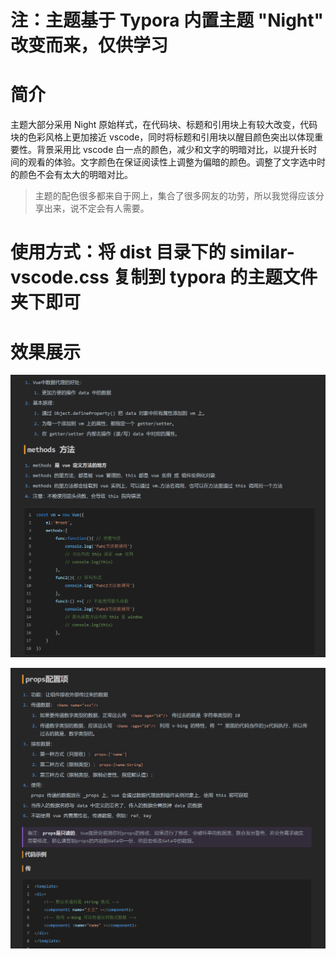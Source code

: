 # 注：主题基于 Typora 内置主题 "Night" 改变而来，仅供学习

# 简介

主题大部分采用 Night 原始样式，在代码块、标题和引用块上有较大改变，代码块的色彩风格上更加接近 vscode，同时将标题和引用块以醒目颜色突出以体现重要性。背景采用比 vscode 白一点的颜色，减少和文字的明暗对比，以提升长时间的观看的体验。文字颜色在保证阅读性上调整为偏暗的颜色。调整了文字选中时的颜色不会有太大的明暗对比。

> 主题的配色很多都来自于网上，集合了很多网友的功劳，所以我觉得应该分享出来，说不定会有人需要。

# 使用方式：将 dist 目录下的 similar-vscode.css 复制到 typora 的主题文件夹下即可

# 效果展示

![](./images/1.png)

![](./images/2.png)
